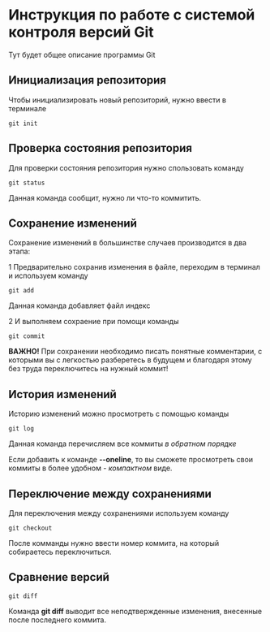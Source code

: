 # Инструкция по работе с системой контроля версий Git

Тут будет общее описание программы Git

## Инициализация репозитория

Чтобы инициализировать новый репозиторий, нужно ввести в терминале 

    git init

## Проверка состояния репозитория

Для проверки состояния репозитория нужно спользовать команду

    git status

Данная команда сообщит, нужно ли что-то коммитить.

## Сохранение изменений

Сохранение изменений в большинстве случаев производится в два этапа:

1 Предварительно сохранив изменения в файле, переходим в терминал и используем команду 

    git add

Данная команда добавляет файл индекс

2 И выполняем сохраение при помощи команды

    git commit

**ВАЖНО!** При сохранении необходимо писать понятные комментарии, с которыми вы с легкостью разберетесь в будущем и благодаря этому без труда переключитесь на нужный коммит!

## История изменений

Историю изменений можно просмотреть с помощью команды

    git log

Данная команда перечисляем все коммиты *в обратном порядке*

Если добавить к команде **--oneline**, то вы сможете просмотреть свои коммиты в более удобном - *компактном* виде.

## Переключение между сохранениями

Для переключения между сохранениями используем команду 

    git checkout

После комманды нужно ввести номер коммита, на который собираетесь переключиться.

## Сравнение версий

    git diff

Команда **git diff** выводит все неподтвержденные изменения, внесенные после последнего коммита.

